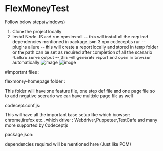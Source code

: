 # FlexMoneyTest

Follow below steps(windows)
1. Clone the project locally
2. Install Node JS and run npm install
-- this will install all the required dependencies mentioned in package.json
3.npx codeceptjs run --plugins allure
-- this will create a report locally and stored in temp folder or the path can be set as required
after completion of  all the scenario
4.allure serve output
-- this will generate report and open in browser automatically
![image](https://user-images.githubusercontent.com/52525679/178150290-e789a38b-56f2-47de-a487-eaf4201b8ed1.png)
![image](https://user-images.githubusercontent.com/52525679/178150297-69f4ab0b-3e2e-48d8-bcaa-42158744144c.png)


#Important files :

flexmoney-homepage folder :

This folder  will have one feature file, one step def file and one page file 
so to add negative scenario we can have multiple page file as well

codecept.conf.js:

This will have all the important base setup
like which browser: chrome,firefox etc..
which driver : Webdriver,Puppeteer,TestCafe and many more supported by Codeceptjs

package.json:

dependencies required will be mentioned here (Just like POM)


